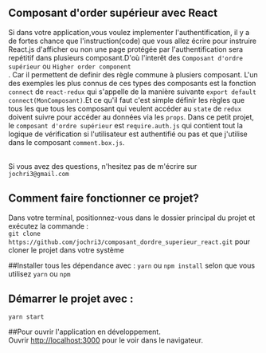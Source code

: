 ## Composant d'order supérieur avec React

Si dans votre application,vous voulez implementer l'authentification, il y a de fortes chance que l'instruction(code) que vous allez écrire pour instruire React.js d'afficher ou non une page protégée par l'authentification sera repétitif dans plusieurs composant.D'où l'interêt des `Composant d'ordre supérieur` ou `Higher order component`<br />.
Car il permettent de definir des règle commune à plusiers composant.
L'un des exemples les plus connus de ces types des composants est la fonction `connect` de `react-redux` qui s'appelle de la manière suivante `export default connect(MonComposant)`.Et ce qu'il faut c'est simple définir les règles que tous les que tous les composant qui veulent accéder au `state` de `redux` doivent suivre pour accéder au données via les `props`.
Dans ce petit projet, le `composant d'ordre supérieur` est `require.auth.js` qui contient tout la logique de vérification si l'utilisateur est authentifié ou pas et que j'utilise dans le composant `comment.box.js`.<br /><br />

Si vous avez des questions, n'hesitez pas de m'écrire sur `jochri3@gmail.com`

## Comment faire fonctionner ce projet?

Dans votre terminal, positionnez-vous dans le dossier principal du projet et exécutez la commande :<br />
`git clone https://github.com/jochri3/composant_dordre_superieur_react.git` pour cloner le projet dans votre système

##Installer tous les dépendance avec :
`yarn` ou `npm install` selon que vous utilisez `yarn` ou `npm`

## Démarrer le projet avec :

`yarn start`

##Pour ouvrir l'application en développement.<br />
Ouvrir [http://localhost:3000](http://localhost:3000) pour le voir dans le navigateur.
